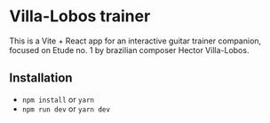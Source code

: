 # Villa-Lobos trainer

This is a Vite + React app for an interactive guitar trainer companion, focused on Etude no. 1 by brazilian composer Hector Villa-Lobos.

## Installation

- `npm install` or `yarn`
- `npm run dev` or `yarn dev`
